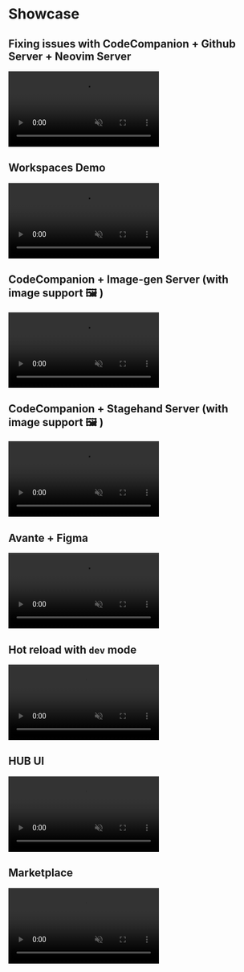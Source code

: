 # Showcase 



## Fixing issues with CodeCompanion + Github Server + Neovim Server
<p>
<video muted controls src="https://github.com/user-attachments/assets/1a10ad50-5832-4627-bcc3-be49e7941105"></video>
</p>


## Workspaces Demo

<p>
<video muted controls src="https://github.com/user-attachments/assets/dd83f591-ffb2-43ad-8ef6-16de34c54997"></video>
</p>

## CodeCompanion +  Image-gen Server (with image support 🖼 )
<p>
<video muted controls src="https://github.com/user-attachments/assets/70181790-e949-4df6-a690-c5d7a212e7d1"></video>
</p>

## CodeCompanion + Stagehand Server (with image support 🖼 )

<p>
<video controls muted src="https://github.com/user-attachments/assets/a939be1e-7a77-495b-9727-54f110ec68b5"></video>
</p>

## Avante + Figma

<p>
<video muted controls src="https://github.com/user-attachments/assets/e33fb5c3-7dbd-40b2-bec5-471a465c7f4d"></video>
</p>

## Hot reload with `dev` mode
<p>
<video muted controls src="https://github.com/user-attachments/assets/af9654c2-e065-4f31-9bba-5c966284e221"></video>
</p>


## HUB UI

<p>
<video muted controls src="https://github.com/user-attachments/assets/22d14360-5994-455b-8789-4fffd2b598e2"></video>
</p>


## Marketplace

<p>
<video muted controls src="https://github.com/user-attachments/assets/20a18abc-f2ba-436e-aab7-ea795f6e28d2"></video>
</p>

